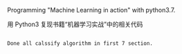 
Programming "Machine Learning in action" with python3.7.

用 Python3 复现书籍“机器学习实战”中的相关代码

~~~~~~~~~~~~~~~~~~~~

Done all calssify algorithm in first 7 section.
